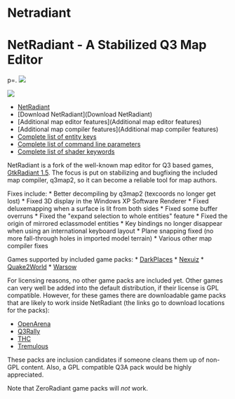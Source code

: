 Netradiant
==========

NetRadiant - A Stabilized Q3 Map Editor
=======================================

p=. ![](logo.jpg)

![](>radiant.jpg)

-   [NetRadiant](Netradiant)
-   [Download NetRadiant](Download NetRadiant)
-   [Additional map editor features](Additional map editor features)
-   [Additional map compiler features](Additional map compiler features)
-   [Complete list of entity keys](Complete_list_of_entity_keys)
-   [Complete list of command line parameters](Complete_list_of_command_line_parameters)
-   [Complete list of shader keywords](Complete_list_of_shader_keywords)

NetRadiant is a fork of the well-known map editor for Q3 based games, [GtkRadiant 1.5](http://zerowing.idsoftware.com/viewcvs/radiant/GtkRadiant/branches/1.5/). The focus is put on stabilizing and bugfixing the included map compiler, q3map2, so it can become a reliable tool for map authors.

Fixes include:
\* Better decompiling by q3map2 (texcoords no longer get lost)
\* Fixed 3D display in the Windows XP Software Renderer
\* Fixed deluxemapping when a surface is lit from both sides
\* Fixed some buffer overruns
\* Fixed the "expand selection to whole entities" feature
\* Fixed the origin of mirrored eclassmodel entities
\* Key bindings no longer disappear when using an international keyboard layout
\* Plane snapping fixed (no more fall-through holes in imported model terrain)
\* Various other map compiler fixes

Games supported by included game packs:
\* [DarkPlaces](http://icculus.org/twilight/darkplaces/)
\* [Nexuiz](http://www.nexuiz.com/)
\* [Quake2World](http://www.quake2world.net/)
\* [Warsow](http://www.warsow.net/)

For licensing reasons, no other game packs are included yet. Other games can very well be added into the default distribution, if their license is GPL compatible. However, for these games there are downloadable game packs that are likely to work inside NetRadiant (the links go to download locations for the packs):

-   [OpenArena](http://openarena.ws/board/index.php?topic=2722.0)
-   [Q3Rally](http://www.q3rally.com/index.php?module=Downloads&func=display&lid=57)
-   [THC](https://svn.freepository.com/99tOHY5flO0Uk-web/browser/NetRadiant?rev=730)
-   [Tremulous](http://ingar.satgnu.net/gtkradiant/index.html)

These packs are inclusion candidates if someone cleans them up of non-GPL content. Also, a GPL compatible Q3A pack would be highly appreciated.

Note that ZeroRadiant game packs will *not* work.
